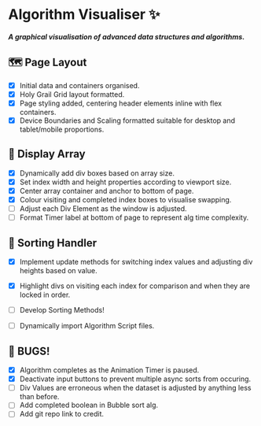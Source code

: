 # Algorithm Visualiser ✨
***A graphical visualisation of advanced data structures and algorithms.***

## 🗺 Page Layout
* [x] Initial data and containers organised.
* [x] Holy Grail Grid layout formatted.
* [x] Page styling added, centering header elements inline with flex containers.
* [x] Device Boundaries and Scaling formatted suitable for desktop and tablet/mobile proportions.

## 🔮 Display Array
* [x] Dynamically add div boxes based on array size.
* [x] Set index width and height properties according to viewport size.
* [x] Center array container and anchor to bottom of page.
* [x] Colour visiting and completed index boxes to visualise swapping.
* [ ] Adjust each Div Element as the window is adjusted.
* [ ] Format Timer label at bottom of page to represent alg time complexity.

## 🧙 Sorting Handler
* [x] Implement update methods for switching index values and adjusting div heights based on value.
* [x] Highlight divs on visiting each index for comparison and when they are locked in order.
* [ ] Develop Sorting Methods!
* [ ] Dynamically import Algorithm Script files.



## 🐞 BUGS!
* [x] Algorithm completes as the Animation Timer is paused.
* [x] Deactivate input buttons to prevent multiple async sorts from occuring.
* [ ] Div Values are erroneous when the dataset is adjusted by anything less than before.
* [ ] Add completed boolean in Bubble sort alg.
* [ ] Add git repo link to credit.